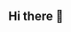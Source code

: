 ## Hi there 👋

<!--
**p-ScriptSage2/p-ScriptSage2** is a ✨ _special_ ✨ repository because its `README.md` (this file) appears on your GitHub profile.

Here are some ideas to get you started:

- 🔭 I’m currently working on ...
- 🌱 I’m currently learning ...
- 👯 I’m looking to collaborate on ...
- 🤔 I’m looking for help with ...
- 💬 Ask me about ...
- 📫 How to reach me: ...
- 😄 Pronouns: ...
- ⚡ Fun fact: ...
## 📝 LeetCode Progress
- 25 September 2025: Solved 4 problems 

[![LeetCode Stats](https://leetcard.jacoblin.cool/Princy_Sharma?theme=dark)](https://leetcode.com/Princy_Sharma/)


-->
